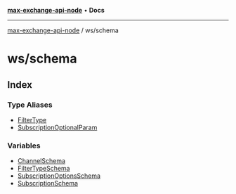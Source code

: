 [**max-exchange-api-node**](../../README.md) • **Docs**

***

[max-exchange-api-node](../../modules.md) / ws/schema

# ws/schema

## Index

### Type Aliases

- [FilterType](type-aliases/FilterType.md)
- [SubscriptionOptionalParam](type-aliases/SubscriptionOptionalParam.md)

### Variables

- [ChannelSchema](variables/ChannelSchema.md)
- [FilterTypeSchema](variables/FilterTypeSchema.md)
- [SubscriptionOptionsSchema](variables/SubscriptionOptionsSchema.md)
- [SubscriptionSchema](variables/SubscriptionSchema.md)
